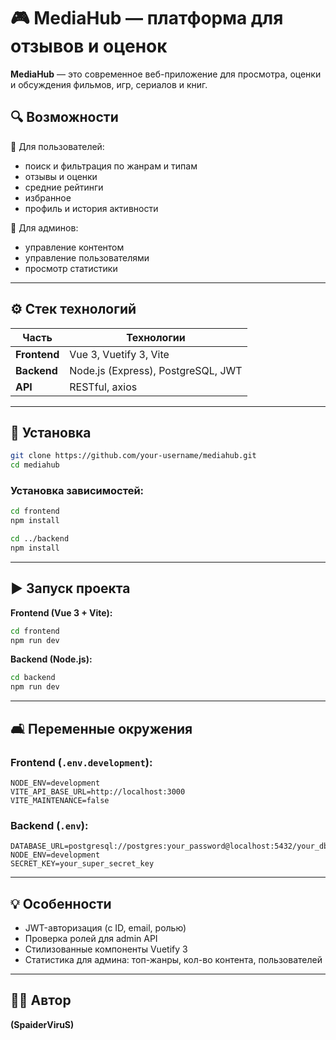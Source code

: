 # 🎮 MediaHub — платформа для отзывов и оценок

**MediaHub** — это современное веб-приложение для просмотра, оценки и обсуждения фильмов, игр, сериалов и книг.

## 🔍 Возможности

🔹 Для пользователей:

- поиск и фильтрация по жанрам и типам
- отзывы и оценки
- средние рейтинги
- избранное
- профиль и история активности

🔹 Для админов:

- управление контентом
- управление пользователями
- просмотр статистики

---

## ⚙️ Стек технологий

| Часть        | Технологии                         |
| ------------ | ---------------------------------- |
| **Frontend** | Vue 3, Vuetify 3, Vite             |
| **Backend**  | Node.js (Express), PostgreSQL, JWT |
| **API**      | RESTful, axios                     |

---

## 🚀 Установка

```bash
git clone https://github.com/your-username/mediahub.git
cd mediahub
```

### Установка зависимостей:

```bash
cd frontend
npm install

cd ../backend
npm install
```

---

## ▶️ Запуск проекта

**Frontend (Vue 3 + Vite):**

```bash
cd frontend
npm run dev
```

**Backend (Node.js):**

```bash
cd backend
npm run dev
```

---

## 🛋️ Переменные окружения

### Frontend (`.env.development`):

```env
NODE_ENV=development
VITE_API_BASE_URL=http://localhost:3000
VITE_MAINTENANCE=false
```

### Backend (`.env`):

```env
DATABASE_URL=postgresql://postgres:your_password@localhost:5432/your_db_name
NODE_ENV=development
SECRET_KEY=your_super_secret_key
```

---

## 💡 Особенности

- JWT-авторизация (с ID, email, ролью)
- Проверка ролей для admin API
- Стилизованные компоненты Vuetify 3
- Статистика для админа: топ-жанры, кол-во контента, пользователей

---

## 👨‍💼 Автор

**(SpaiderViruS)**


